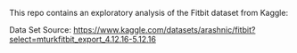 This repo contains an exploratory analysis of the Fitbit dataset from Kaggle:

Data Set Source: https://www.kaggle.com/datasets/arashnic/fitbit?select=mturkfitbit_export_4.12.16-5.12.16
